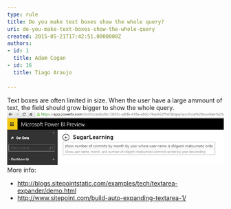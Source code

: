 ```yaml
---
type: rule
title: Do you make text boxes show the whole query?
uri: do-you-make-text-boxes-show-the-whole-query
created: 2015-05-21T17:42:51.0000000Z
authors:
- id: 1
  title: Adam Cogan
- id: 16
  title: Tiago Araujo

---
```


Text boxes are often limited in size. When the user have a large ammount of text, the field should grow bigger to show the whole query.
 ![ Bad example - Can't see the whole query![text area good example](textarea-big-good.png)](textarea-small-bad.png)
More info:

- http://blogs.sitepointstatic.com/examples/tech/textarea-expander/demo.html
- http://www.sitepoint.com/build-auto-expanding-textarea-1/
